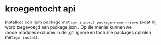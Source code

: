 # kroegentocht api

Installeer een npm package met `npm install package-name --save` zodat hij word toegevoegd aan package.json . Op die manier kunnen we /node_modules excluden in de .git_ignore en toch alle packages ophalen met `npm install`.
